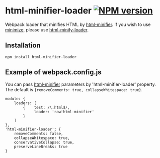 # html-minifier-loader   [![NPM version](https://badge.fury.io/js/html-minifier-loader.svg)](https://badge.fury.io/js/html-minifier-loader)

Webpack loader that minifies HTML by [html-minifier](https://github.com/kangax/html-minifier).
If you wish to use [minimize](https://github.com/Moveo/minimize), please use [html-minify-loader](https://github.com/bestander/html-minify-loader).

Installation
---
```console
npm install html-minifier-loader
```

Example of webpack.config.js
---
You can pass [html-minifier](https://github.com/kangax/html-minifier) parameters by 'html-minifier-loader' property.
The default is `{removeComments: true, collapseWhitespace: true}`.
```
module: {
    loaders: [
        {    test: /\.html$/,
             loader: 'raw!html-minifier'
        }
    ]
},
'html-minifier-loader': {
    removeComments: false,
    collapseWhitespace: true,
    conservativeCollapse: true,
    preserveLineBreaks: true
}
```
